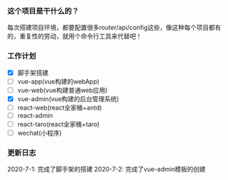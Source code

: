 ### 这个项目是干什么的？
每次搭建项目环境，都要配置很多router/api/config这些，像这种每个项目都有的，重复性的劳动，就用个命令行工具来代替吧！

### 工作计划

- [x] 脚手架搭建
- [ ] vue-app(vue构建的webApp)
- [ ] vue-web(vue构建普通web应用)
- [X] vue-admin(vue构建的后台管理系统)
- [ ] react-web(react全家桶+antd)
- [ ] react-admin
- [ ] react-taro(react全家桶+taro)
- [ ] wechat(小程序)

### 更新日志
2020-7-1: 完成了脚手架的搭建
2020-7-2: 完成了vue-admin模板的创建
